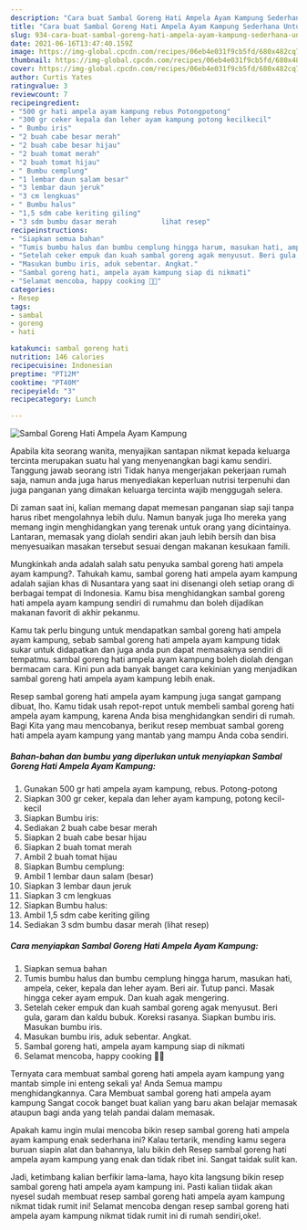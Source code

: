 ```yaml
---
description: "Cara buat Sambal Goreng Hati Ampela Ayam Kampung Sederhana Untuk Jualan"
title: "Cara buat Sambal Goreng Hati Ampela Ayam Kampung Sederhana Untuk Jualan"
slug: 934-cara-buat-sambal-goreng-hati-ampela-ayam-kampung-sederhana-untuk-jualan
date: 2021-06-16T13:47:40.159Z
image: https://img-global.cpcdn.com/recipes/06eb4e031f9cb5fd/680x482cq70/sambal-goreng-hati-ampela-ayam-kampung-foto-resep-utama.jpg
thumbnail: https://img-global.cpcdn.com/recipes/06eb4e031f9cb5fd/680x482cq70/sambal-goreng-hati-ampela-ayam-kampung-foto-resep-utama.jpg
cover: https://img-global.cpcdn.com/recipes/06eb4e031f9cb5fd/680x482cq70/sambal-goreng-hati-ampela-ayam-kampung-foto-resep-utama.jpg
author: Curtis Yates
ratingvalue: 3
reviewcount: 7
recipeingredient:
- "500 gr hati ampela ayam kampung rebus Potongpotong"
- "300 gr ceker kepala dan leher ayam kampung potong kecilkecil"
- " Bumbu iris"
- "2 buah cabe besar merah"
- "2 buah cabe besar hijau"
- "2 buah tomat merah"
- "2 buah tomat hijau"
- " Bumbu cemplung"
- "1 lembar daun salam besar"
- "3 lembar daun jeruk"
- "3 cm lengkuas"
- " Bumbu halus"
- "1,5 sdm cabe keriting giling"
- "3 sdm bumbu dasar merah           lihat resep"
recipeinstructions:
- "Siapkan semua bahan"
- "Tumis bumbu halus dan bumbu cemplung hingga harum, masukan hati, ampela, ceker, kepala dan leher ayam. Beri air. Tutup panci. Masak hingga ceker ayam empuk. Dan kuah agak mengering."
- "Setelah ceker empuk dan kuah sambal goreng agak menyusut. Beri gula, garam dan kaldu bubuk. Koreksi rasanya. Siapkan bumbu iris. Masukan bumbu iris."
- "Masukan bumbu iris, aduk sebentar. Angkat."
- "Sambal goreng hati, ampela ayam kampung siap di nikmati"
- "Selamat mencoba, happy cooking 🤗😘"
categories:
- Resep
tags:
- sambal
- goreng
- hati

katakunci: sambal goreng hati 
nutrition: 146 calories
recipecuisine: Indonesian
preptime: "PT12M"
cooktime: "PT40M"
recipeyield: "3"
recipecategory: Lunch

---
```



![Sambal Goreng Hati Ampela Ayam Kampung](https://img-global.cpcdn.com/recipes/06eb4e031f9cb5fd/680x482cq70/sambal-goreng-hati-ampela-ayam-kampung-foto-resep-utama.jpg)

Apabila kita seorang wanita, menyajikan santapan nikmat kepada keluarga tercinta merupakan suatu hal yang menyenangkan bagi kamu sendiri. Tanggung jawab seorang istri Tidak hanya mengerjakan pekerjaan rumah saja, namun anda juga harus menyediakan keperluan nutrisi terpenuhi dan juga panganan yang dimakan keluarga tercinta wajib menggugah selera.

Di zaman  saat ini, kalian memang dapat memesan panganan siap saji tanpa harus ribet mengolahnya lebih dulu. Namun banyak juga lho mereka yang memang ingin menghidangkan yang terenak untuk orang yang dicintainya. Lantaran, memasak yang diolah sendiri akan jauh lebih bersih dan bisa menyesuaikan masakan tersebut sesuai dengan makanan kesukaan famili. 



Mungkinkah anda adalah salah satu penyuka sambal goreng hati ampela ayam kampung?. Tahukah kamu, sambal goreng hati ampela ayam kampung adalah sajian khas di Nusantara yang saat ini disenangi oleh setiap orang di berbagai tempat di Indonesia. Kamu bisa menghidangkan sambal goreng hati ampela ayam kampung sendiri di rumahmu dan boleh dijadikan makanan favorit di akhir pekanmu.

Kamu tak perlu bingung untuk mendapatkan sambal goreng hati ampela ayam kampung, sebab sambal goreng hati ampela ayam kampung tidak sukar untuk didapatkan dan juga anda pun dapat memasaknya sendiri di tempatmu. sambal goreng hati ampela ayam kampung boleh diolah dengan bermacam cara. Kini pun ada banyak banget cara kekinian yang menjadikan sambal goreng hati ampela ayam kampung lebih enak.

Resep sambal goreng hati ampela ayam kampung juga sangat gampang dibuat, lho. Kamu tidak usah repot-repot untuk membeli sambal goreng hati ampela ayam kampung, karena Anda bisa menghidangkan sendiri di rumah. Bagi Kita yang mau mencobanya, berikut resep membuat sambal goreng hati ampela ayam kampung yang mantab yang mampu Anda coba sendiri.

<!--inarticleads1-->

##### Bahan-bahan dan bumbu yang diperlukan untuk menyiapkan Sambal Goreng Hati Ampela Ayam Kampung:

1. Gunakan 500 gr hati ampela ayam kampung, rebus. Potong-potong
1. Siapkan 300 gr ceker, kepala dan leher ayam kampung, potong kecil-kecil
1. Siapkan  Bumbu iris:
1. Sediakan 2 buah cabe besar merah
1. Siapkan 2 buah cabe besar hijau
1. Siapkan 2 buah tomat merah
1. Ambil 2 buah tomat hijau
1. Siapkan  Bumbu cemplung:
1. Ambil 1 lembar daun salam (besar)
1. Siapkan 3 lembar daun jeruk
1. Siapkan 3 cm lengkuas
1. Siapkan  Bumbu halus:
1. Ambil 1,5 sdm cabe keriting giling
1. Sediakan 3 sdm bumbu dasar merah           (lihat resep)




<!--inarticleads2-->

##### Cara menyiapkan Sambal Goreng Hati Ampela Ayam Kampung:

1. Siapkan semua bahan
1. Tumis bumbu halus dan bumbu cemplung hingga harum, masukan hati, ampela, ceker, kepala dan leher ayam. Beri air. Tutup panci. Masak hingga ceker ayam empuk. Dan kuah agak mengering.
1. Setelah ceker empuk dan kuah sambal goreng agak menyusut. Beri gula, garam dan kaldu bubuk. Koreksi rasanya. Siapkan bumbu iris. Masukan bumbu iris.
1. Masukan bumbu iris, aduk sebentar. Angkat.
1. Sambal goreng hati, ampela ayam kampung siap di nikmati
1. Selamat mencoba, happy cooking 🤗😘




Ternyata cara membuat sambal goreng hati ampela ayam kampung yang mantab simple ini enteng sekali ya! Anda Semua mampu menghidangkannya. Cara Membuat sambal goreng hati ampela ayam kampung Sangat cocok banget buat kalian yang baru akan belajar memasak ataupun bagi anda yang telah pandai dalam memasak.

Apakah kamu ingin mulai mencoba bikin resep sambal goreng hati ampela ayam kampung enak sederhana ini? Kalau tertarik, mending kamu segera buruan siapin alat dan bahannya, lalu bikin deh Resep sambal goreng hati ampela ayam kampung yang enak dan tidak ribet ini. Sangat taidak sulit kan. 

Jadi, ketimbang kalian berfikir lama-lama, hayo kita langsung bikin resep sambal goreng hati ampela ayam kampung ini. Pasti kalian tiidak akan nyesel sudah membuat resep sambal goreng hati ampela ayam kampung nikmat tidak rumit ini! Selamat mencoba dengan resep sambal goreng hati ampela ayam kampung nikmat tidak rumit ini di rumah sendiri,oke!.


